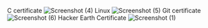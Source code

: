 C certificate
![Screenshot (4)](https://user-images.githubusercontent.com/102345521/161369894-13b0dc10-af6b-49f4-9328-c93c7ea1faf3.png)
Linux
![Screenshot (5)](https://user-images.githubusercontent.com/102345521/161369932-9db843ff-6eee-4ed8-b564-9e9b95686f2a.png)
Git certificate
![Screenshot (6)](https://user-images.githubusercontent.com/102345521/161369973-46371d75-dd4f-459c-906a-cf9d0b41fab6.png)
Hacker Earth Certificate
![Screenshot (1)](https://user-images.githubusercontent.com/102345521/161370050-bbca23bc-d860-4d98-b19e-76f04b072377.png)
